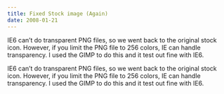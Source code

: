 ```yaml
---
title: Fixed Stock image (Again)
date: 2008-01-21
---
```


IE6 can’t do transparent PNG files, so we went back to the original stock icon. However, if you limit the PNG file to 256 colors, IE can handle transparency. I used the GIMP to do this and it test out fine with IE6.


<!-- end -->

IE6 can’t do transparent PNG files, so we went back to the original stock icon. However, if you limit the PNG file to 256 colors, IE can handle transparency. I used the GIMP to do this and it test out fine with IE6.

